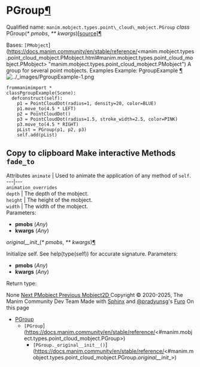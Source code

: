 # PGroup[¶](https://docs.manim.community/en/stable/reference/<#pgroup> "Link to this heading")
Qualified name: `manim.mobject.types.point\_cloud\_mobject.PGroup`
_class_ PGroup(_* pmobs_, _** kwargs_)[[source]](https://docs.manim.community/en/stable/reference/<../_modules/manim/mobject/types/point_cloud_mobject.html#PGroup>)[¶](https://docs.manim.community/en/stable/reference/<#manim.mobject.types.point_cloud_mobject.PGroup> "Link to this definition")
    
Bases: `[PMobject`](https://docs.manim.community/en/stable/reference/<manim.mobject.types.point_cloud_mobject.PMobject.html#manim.mobject.types.point_cloud_mobject.PMobject> "manim.mobject.types.point_cloud_mobject.PMobject")
A group for several point mobjects.
Examples
Example: PgroupExample [¶](https://docs.manim.community/en/stable/reference/<#pgroupexample>)
![../_images/PgroupExample-1.png](https://docs.manim.community/en/stable/_images/PgroupExample-1.png)
```
frommanimimport *
classPgroupExample(Scene):
  defconstruct(self):
    p1 = PointCloudDot(radius=1, density=20, color=BLUE)
    p1.move_to(4.5 * LEFT)
    p2 = PointCloudDot()
    p3 = PointCloudDot(radius=1.5, stroke_width=2.5, color=PINK)
    p3.move_to(4.5 * RIGHT)
    pList = PGroup(p1, p2, p3)
    self.add(pList)

```
Copy to clipboard
Make interactive
Methods
`fade_to`  
---  
Attributes
`animate` | Used to animate the application of any method of `self`.  
---|---  
`animation_overrides`  
`depth` | The depth of the mobject.  
`height` | The height of the mobject.  
`width` | The width of the mobject.  
Parameters:
    
  * **pmobs** (_Any_)
  * **kwargs** (_Any_)


_original__init__(_* pmobs_, _** kwargs_)[¶](https://docs.manim.community/en/stable/reference/<#manim.mobject.types.point_cloud_mobject.PGroup._original__init__> "Link to this definition")
    
Initialize self. See help(type(self)) for accurate signature.
Parameters:
    
  * **pmobs** (_Any_)
  * **kwargs** (_Any_)


Return type:
    
None
[ Next PMobject ](https://docs.manim.community/en/stable/reference/<manim.mobject.types.point_cloud_mobject.PMobject.html>) [ Previous Mobject2D ](https://docs.manim.community/en/stable/reference/<manim.mobject.types.point_cloud_mobject.Mobject2D.html>)
Copyright © 2020-2025, The Manim Community Dev Team 
Made with [Sphinx](https://docs.manim.community/en/stable/reference/<https:/www.sphinx-doc.org/>) and [@pradyunsg](https://docs.manim.community/en/stable/reference/<https:/pradyunsg.me>)'s [Furo](https://docs.manim.community/en/stable/reference/<https:/github.com/pradyunsg/furo>)
On this page 
  * [PGroup](https://docs.manim.community/en/stable/reference/<#>)
    * `[PGroup`](https://docs.manim.community/en/stable/reference/<#manim.mobject.types.point_cloud_mobject.PGroup>)
      * `[PGroup._original__init__()`](https://docs.manim.community/en/stable/reference/<#manim.mobject.types.point_cloud_mobject.PGroup._original__init__>)


